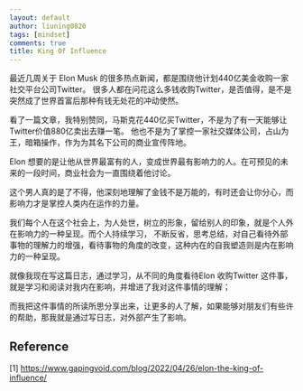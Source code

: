 ```yaml
---
layout: default
author: liuning0820
tags: [mindset]
comments: true
title: King Of Influence
---
```


最近几周关于 Elon Musk 的很多热点新闻，都是围绕他计划440亿美金收购一家社交平台公司Twitter。
很多人都在问花这么多钱收购Twitter，是否值得，是不是突然成了世界首富后那种有钱无处花的冲动使然。

看了一篇文章，我特别赞同，马斯克花440亿买Twitter，不是为了有一天能够让Twitter价值880亿卖出去赚一笔。
他也不是为了掌控一家社交媒体公司，占山为王，暗箱操作，作为为其名下公司的商业宣传阵地。

Elon 想要的是让他从世界最富有的人，变成世界最有影响力的人。在可预见的未来的一段时间，商业社会为一直围绕着他讨论。

这个男人真的是了不得，他深刻地理解了金钱不是万能的，有时还会让你分心，而影响力才是掌控人类内在运作的力量。

我们每个人在这个社会上，为人处世，树立的形象，留给别人的印象，就是个人外在影响力的一种呈现。而个人持续学习，
不断反省，思考总结，对自己看待外部事物的理解力的增强，看待事物的角度的改变，这种内在的自我塑造则是内在影响力的一种呈现。

就像我现在写这篇日志，通过学习，从不同的角度看待Elon 收购Twitter 这件事，就是学习和阅读对我内在影响，并增进了我对这件事情的理解；

而我把这件事情的所读所思分享出来，让更多的人了解，如果能够对朋友们有些许的帮助，那我就是通过写日志，对外部产生了影响。

## Reference 

[1] <https://www.gapingvoid.com/blog/2022/04/26/elon-the-king-of-influence/>


